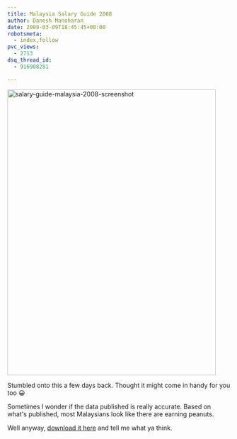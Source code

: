 ```yaml
---
title: Malaysia Salary Guide 2008
author: Danesh Manoharan
date: 2009-03-09T18:45:45+00:00
robotsmeta:
  - index,follow
pvc_views:
  - 2713
dsq_thread_id:
  - 916908281

---
```

[<img loading="lazy" class="alignnone size-full wp-image-1296" title="salary-guide-malaysia-2008-screenshot" src="/wp-content/uploads/2009/03/salary-guide-malaysia-2008-screeshot.png" alt="salary-guide-malaysia-2008-screenshot" width="471" height="645" />][1]

Stumbled onto this a few days back. Thought it might come in handy for you too 😀

Sometimes I wonder if the data published is really accurate. Based on what's published, most Malaysians look like there are earning peanuts.

Well anyway, [download it here][1] and tell me what ya think.

 [1]: http://www.docstoc.com/docs/4772475/Salary-Guide-Malaysia-2008